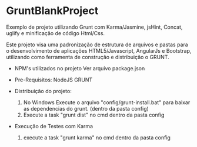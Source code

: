 GruntBlankProject
=================

Exemplo de projeto utilizando Grunt com Karma/Jasmine, jsHint, Concat, uglify e minificação de código Html/Css.

Este projeto visa uma padronização de estrutura de arquivos e pastas para o desenvolvimento de aplicações HTML5/Javascript, AngularJs e Bootstrap,
utilizando como ferramenta de construção e distribuição o GRUNT.

- NPM's utilizados no projeto
    Ver arquivo package.json

- Pre-Requisitos:
     NodeJS
     GRUNT

 - Distribuição do projeto:

    1) No Windows Execute o arquivo "config/grunt-install.bat" para baixar as dependencias do grunt. (dentro da pasta config)
    2) Execute a task "grunt dist" no cmd dentro da pasta config

 - Execução de Testes com Karma

    1) execute a task "grunt karma" no cmd dentro da pasta config
